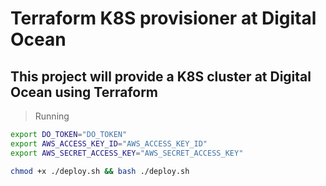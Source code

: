 # Terraform K8S provisioner at Digital Ocean

## This project will provide a K8S cluster at Digital Ocean using Terraform

> Running

```bash
export DO_TOKEN="DO_TOKEN"
export AWS_ACCESS_KEY_ID="AWS_ACCESS_KEY_ID"
export AWS_SECRET_ACCESS_KEY="AWS_SECRET_ACCESS_KEY"

chmod +x ./deploy.sh && bash ./deploy.sh
```
